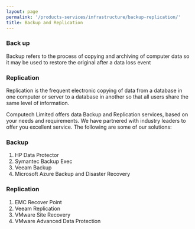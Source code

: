 ```yaml
---
layout: page
permalink: '/products-services/infrastructure/backup-replication/'
title: Backup and Replication
---
```

### Back up

Backup refers to the process of copying and archiving of computer data so it may be used to restore the original after a data loss event

### Replication 

Replication is the frequent electronic copying of data from a database in one computer or server to a database in another so that all users share the same level of information.

Computech Limited offers data Backup and Replication services, based on your needs and requirements. We have partnered with industry leaders to offer you excellent service. The following are some of our solutions:

<div class = 'grid-1'>
  <div>
    <h3>Backup</h3>
    <ol>
      <li>HP Data Protector</li>
      <li>Symantec Backup Exec</li>
      <li>Veeam Backup</li>
      <li>Microsoft Azure Backup and Disaster Recovery</li>
    </ol>
  </div> 
  <div>
    <h3>Replication</h3>
    <ol>
      <li>EMC Recover Point</li>
      <li>Veeam Replication</li>
      <li>VMware Site Recovery</li>
      <li>VMware Advanced Data Protection</li>   
    </ol>
  </div> 
</div>